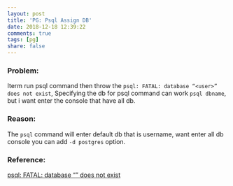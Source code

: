 ```yaml
---
layout: post
title: 'PG: Psql Assign DB'
date: 2018-12-18 12:39:22
comments: true
tags: [pg]
share: false
---
```


### Problem:
Iterm run psql command then throw the `psql: FATAL: database “<user>” does not exist`, Specifying the db for psql command can work `psql dbname`, but i want enter the console that have all db.
### Reason:
The `psql` command will enter default db that is username, want enter all db console you can add `-d postgres` option.

### Reference:
[psql: FATAL: database “<user>” does not exist](https://stackoverflow.com/questions/17633422/psql-fatal-database-user-does-not-exist)
